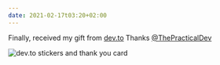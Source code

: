 ```yaml
---
date: 2021-02-17t03:20+02:00
---
```


Finally, received my gift from [dev.to](https://dev.to)
Thanks [@ThePracticalDev](https://twitter.com/ThePracticalDev)

![dev.to stickers and thank you card](dev-gift.jpg)

